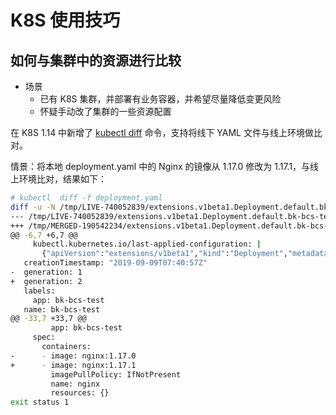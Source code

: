 # K8S 使用技巧

## 如何与集群中的资源进行比较
- 场景
    + 已有 K8S 集群，并部署有业务容器，并希望尽量降低变更风险
    + 怀疑手动改了集群的一些资源配置

在 K8S 1.14 中新增了 [kubectl diff](https://kubernetes.io/docs/concepts/overview/working-with-objects/object-management/#declarative-object-configuration) 命令，支持将线下 YAML 文件与线上环境做比对。

情景：将本地 deployment.yaml 中的 Nginx 的镜像从 1.17.0 修改为 1.17.1，与线上环境比对，结果如下：

```bash
# kubectl  diff -f deployment.yaml
diff -u -N /tmp/LIVE-740052839/extensions.v1beta1.Deployment.default.bk-bcs-test /tmp/MERGED-190542234/extensions.v1beta1.Deployment.default.bk-bcs-test
--- /tmp/LIVE-740052839/extensions.v1beta1.Deployment.default.bk-bcs-test       2019-09-09 16:11:26.933501898 +0800
+++ /tmp/MERGED-190542234/extensions.v1beta1.Deployment.default.bk-bcs-test     2019-09-09 16:11:26.940501902 +0800
@@ -6,7 +6,7 @@
     kubectl.kubernetes.io/last-applied-configuration: |
       {"apiVersion":"extensions/v1beta1","kind":"Deployment","metadata":{"annotations":{},"name":"bk-bcs-test","namespace":"default"},"spec":{"template":{"metadata":{"labels":{"app":"bk-bcs-test"}},"spec":{"containers":[{"image":"nginx:1.17.0","name":"nginx"}]}}}}
   creationTimestamp: "2019-09-09T07:40:57Z"
-  generation: 1
+  generation: 2
   labels:
     app: bk-bcs-test
   name: bk-bcs-test
@@ -33,7 +33,7 @@
         app: bk-bcs-test
     spec:
       containers:
-      - image: nginx:1.17.0
+      - image: nginx:1.17.1
         imagePullPolicy: IfNotPresent
         name: nginx
         resources: {}
exit status 1
```
